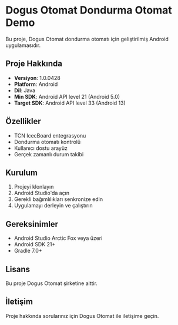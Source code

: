 # Dogus Otomat Dondurma Otomat Demo

Bu proje, Dogus Otomat dondurma otomatı için geliştirilmiş Android uygulamasıdır.

## Proje Hakkında

- **Versiyon**: 1.0.0428
- **Platform**: Android
- **Dil**: Java
- **Min SDK**: Android API level 21 (Android 5.0)
- **Target SDK**: Android API level 33 (Android 13)

## Özellikler

- TCN IcecBoard entegrasyonu
- Dondurma otomatı kontrolü
- Kullanıcı dostu arayüz
- Gerçek zamanlı durum takibi

## Kurulum

1. Projeyi klonlayın
2. Android Studio'da açın
3. Gerekli bağımlılıkları senkronize edin
4. Uygulamayı derleyin ve çalıştırın

## Gereksinimler

- Android Studio Arctic Fox veya üzeri
- Android SDK 21+
- Gradle 7.0+

## Lisans

Bu proje Dogus Otomat şirketine aittir.

## İletişim

Proje hakkında sorularınız için Dogus Otomat ile iletişime geçin.
